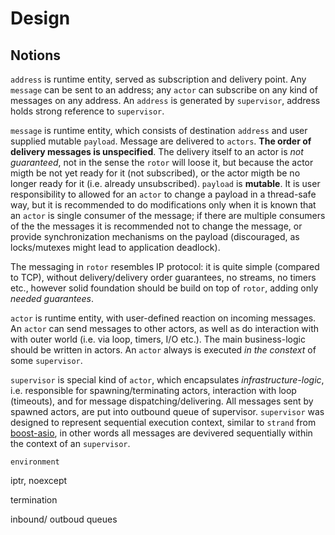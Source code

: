 # Design

[boost-asio]: https://www.boost.org/doc/libs/release/libs/asio/ "Boost Asio"

## Notions

`address` is runtime entity, served as subscription and delivery point. Any `message` can
be sent to an address; any `actor` can subscribe on any kind of messages on any address.
An `address` is generated by `supervisor`, address holds strong reference to `supervisor`.

`message` is runtime entity, which consists of destination `address` and user supplied
mutable `payload`. Message are delivered to `actors`. **The order of delivery messages
is unspecified**. The delivery itself to an actor is *not guaranteed*, not in the
sense the `rotor` will loose it, but because the actor migth be not yet ready for it
(not subscribed), or the actor migth be no longer ready for it (i.e. already unsubscribed).
`payload` is **mutable**. It is user responsibility to allowed for an `actor` to change
a payload in a thread-safe way, but it is recommended to do modifications only
when it is known that an `actor` is single consumer of the message; if there are multiple
consumers of the the messages it is recommended not to change the message, or provide
synchronization mechanisms on the payload (discouraged, as locks/mutexes might lead to
application deadlock).

The messaging in `rotor` resembles IP protocol: it is quite simple (compared to TCP),
without delivery/delivery order guarantees, no streams, no timers etc., however solid
foundation should be build on top of `rotor`, adding only *needed guarantees*.

`actor` is runtime entity, with user-defined reaction on incoming messages. An `actor`
can send messages to other actors, as well as do interaction with with outer world (i.e.
via loop, timers, I/O etc.). The main business-logic should be written in actors.
An `actor` always is executed *in the constext* of some `supervisor`.

`supervisor` is special kind of `actor`, which encapsulates *infrastructure-logic*,
i.e. responsible for spawning/terminating actors, interaction with loop (timeouts),
and for message dispatching/delivering. All messages sent by spawned actors, are
put into outbound queue of supervisor. `supervisor` was designed to represent
sequential execution context, similar to `strand` from [boost-asio], in other
words all messages are devivered sequentially within the context of an `supervisor`.

`environment`


iptr, noexcept

termination

inbound/ outboud queues
